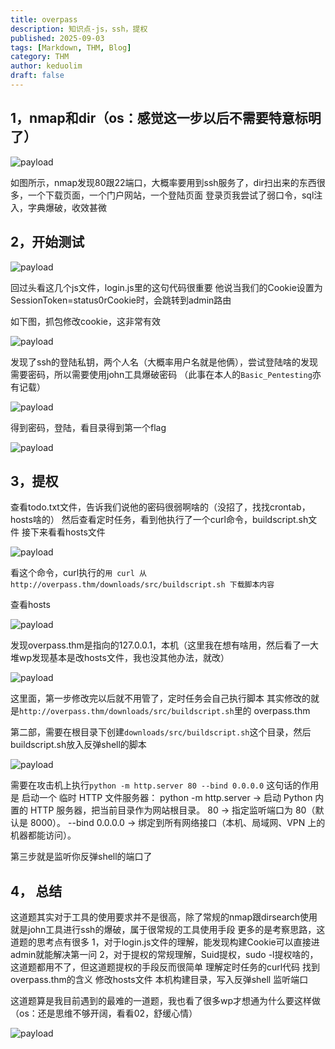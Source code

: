 ```yaml
---
title: overpass
description: 知识点-js，ssh，提权
published: 2025-09-03
tags: [Markdown, THM, Blog]
category: THM
author: keduolim
draft: false
---
```


## 1，nmap和dir（os：感觉这一步以后不需要特意标明了）

![payload](overpass/nmap.png)

如图所示，nmap发现80跟22端口，大概率要用到ssh服务了，dir扫出来的东西很多，一个下载页面，一个门户网站，一个登陆页面
登录页我尝试了弱口令，sql注入，字典爆破，收效甚微

## 2，开始测试

![payload](overpass/破局点.png)

回过头看这几个js文件，login.js里的这句代码很重要
他说当我们的Cookie设置为 SessionToken=status0rCookie时，会跳转到admin路由

如下图，抓包修改cookie，这非常有效

![payload](overpass/bp.png)

发现了ssh的登陆私钥，两个人名（大概率用户名就是他俩），尝试登陆啥的发现需要密码，所以需要使用john工具爆破密码
（此事在本人的`Basic_Pentesting`亦有记载）

![payload](overpass/sshpass.png)

得到密码，登陆，看目录得到第一个flag

![payload](overpass/flag1.png)

## 3，提权

查看todo.txt文件，告诉我们说他的密码很弱啊啥的（没招了，找找crontab，hosts啥的）
然后查看定时任务，看到他执行了一个curl命令，buildscript.sh文件
接下来看看hosts文件

![payload](overpass/overpass.png)

看这个命令，curl执行的`用 curl 从 http://overpass.thm/downloads/src/buildscript.sh 下载脚本内容`

查看hosts

![payload](overpass/详情页.png)

发现overpass.thm是指向的127.0.0.1，本机（这里我在想有啥用，然后看了一大堆wp发现基本是改hosts文件，我也没其他办法，就改）

![payload](overpass/ans.png)

这里面，第一步修改完以后就不用管了，定时任务会自己执行脚本
其实修改的就是`http://overpass.thm/downloads/src/buildscript.sh`里的 overpass.thm

第二部，需要在根目录下创建`downloads/src/buildscript.sh`这个目录，然后buildscript.sh放入反弹shell的脚本

![payload](overpass/shell.png)

需要在攻击机上执行`python -m http.server 80 --bind 0.0.0.0`
    这句话的作用是
    启动一个 临时 HTTP 文件服务器：
    python -m http.server → 启动 Python 内置的 HTTP 服务器，把当前目录作为网站根目录。
    80 → 指定监听端口为 80（默认是 8000）。
    --bind 0.0.0.0 → 绑定到所有网络接口（本机、局域网、VPN 上的机器都能访问）。

第三步就是监听你反弹shell的端口了

## 4， 总结

这道题其实对于工具的使用要求并不是很高，除了常规的nmap跟dirsearch使用就是john工具进行ssh的爆破，属于很常规的工具使用手段
更多的是考察思路，这道题的思考点有很多
    1，对于login.js文件的理解，能发现构建Cookie可以直接进admin就能解决第一问
    2，对于提权的常规理解，Suid提权，sudo -l提权啥的，这道题都用不了，但这道题提权的手段反而很简单
        理解定时任务的curl代码
        找到overpass.thm的含义
        修改hosts文件
        本机构建目录，写入反弹shell
        监听端口

这道题算是我目前遇到的最难的一道题，我也看了很多wp才想通为什么要这样做（os：还是思维不够开阔，看看02，舒缓心情）

![payload](overpass/02.jpeg)